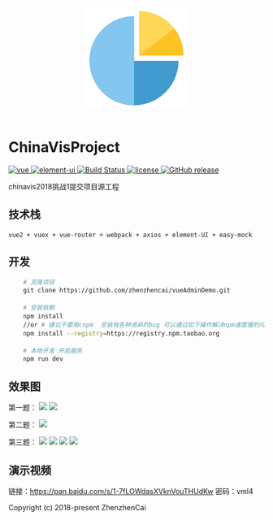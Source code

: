 <p align="center">
  <br>
  <img width="200" src="./logo.png" alt="logo">
  <br>
  <br>
</p>


# ChinaVisProject

<p align="left">
  <a href="https://github.com/vuejs/vue">
    <img src="https://img.shields.io/badge/vue-2.5.10-brightgreen.svg" alt="vue">
  </a>
  <a href="https://github.com/ElemeFE/element">
    <img src="https://img.shields.io/badge/element--ui-2.0.8-brightgreen.svg" alt="element-ui">
  </a>
  <a href="https://travis-ci.org/PanJiaChen/vue-element-admin" rel="nofollow">
    <img src="https://travis-ci.org/PanJiaChen/vue-element-admin.svg?branch=master" alt="Build Status">
  </a>
  <a href="https://github.com/PanJiaChen/vue-element-admin/blob/master/LICENSE">
    <img src="https://img.shields.io/github/license/mashape/apistatus.svg" alt="license">
  </a>
  <a href="https://github.com/PanJiaChen/vue-element-admin/releases">
    <img src="https://img.shields.io/github/release/PanJiaChen/vue-element-admin.svg" alt="GitHub release">
  </a>
</p>
 chinavis2018挑战1提交项目源工程
   
## 技术栈
    vue2 + vuex + vue-router + webpack + axios + element-UI + easy-mock


## 开发
```bash
    # 克隆项目
    git clone https://github.com/zhenzhencai/vueAdminDemo.git

    # 安装依赖
    npm install
    //or # 建议不要用cnpm  安装有各种诡异的bug 可以通过如下操作解决npm速度慢的问题
    npm install --registry=https://registry.npm.taobao.org

    # 本地开发 开启服务
    npm run dev
```


## 效果图
第一题：
![](https://github.com/zhenzhencai/ChinaVisProject/blob/master/IMG/001.jpg)
![](https://github.com/zhenzhencai/ChinaVisProject/blob/master/IMG/002.jpg)


第二题：
![](https://github.com/zhenzhencai/ChinaVisProject/blob/master/IMG/003.jpg)


第三题：
![](https://github.com/zhenzhencai/ChinaVisProject/blob/master/IMG/004.jpg)
![](https://github.com/zhenzhencai/ChinaVisProject/blob/master/IMG/005.jpg)
![](https://github.com/zhenzhencai/ChinaVisProject/blob/master/IMG/006.jpg)
![](https://github.com/zhenzhencai/ChinaVisProject/blob/master/IMG/007.jpg)

## 演示视频

链接：https://pan.baidu.com/s/1-7fLOWdasXVknVouTHUdKw 密码：vml4

Copyright (c) 2018-present ZhenzhenCai
